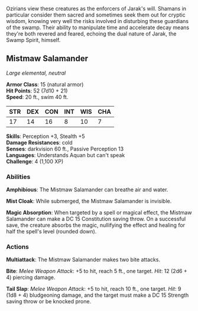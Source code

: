 Ozirians view these creatures as the enforcers of Jarak's will. Shamans in particular consider them sacred and sometimes seek them out for cryptic wisdom, knowing very well the risks involved in disturbing these guardians of the swamp. Their ability to manipulate time and accelerate decay means they're both revered and feared, echoing the dual nature of Jarak, the Swamp Spirit, himself.

## Mistmaw Salamander

_Large elemental, neutral_

**Armor Class**: 15 (natural armor)  
**Hit Points**: 52 (7d10 + 21)  
**Speed**: 20 ft., swim 40 ft.

|STR|DEX|CON|INT|WIS|CHA|
|---|---|---|---|---|---|
|17|14|16|8|10|7|

**Skills**: Perception +3, Stealth +5  
**Damage Resistances**: cold  
**Senses**: darkvision 60 ft., Passive Perception 13  
**Languages**: Understands Aquan but can't speak  
**Challenge**: 4 (1,100 XP)

### Abilities

**Amphibious**: The Mistmaw Salamander can breathe air and water.

**Mist Cloak**: While submerged, the Mistmaw Salamander is invisible.

**Magic Absorption**: When targeted by a spell or magical effect, the Mistmaw Salamander can make a DC 15 Constitution saving throw. On a successful save, the creature absorbs the magic, nullifying the effect and healing for half the spell's level (rounded down).

### Actions

**Multiattack**: The Mistmaw Salamander makes two bite attacks.

**Bite**: _Melee Weapon Attack_: +5 to hit, reach 5 ft., one target. _Hit_: 12 (2d6 + 4) piercing damage.

**Tail Slap**: _Melee Weapon Attack_: +5 to hit, reach 10 ft., one target. _Hit_: 9 (1d8 + 4) bludgeoning damage, and the target must make a DC 15 Strength saving throw or be knocked prone.

